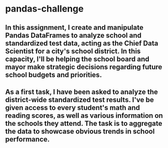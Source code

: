 # pandas-challenge
## In this assignment, I create and manipulate Pandas DataFrames to analyze school and standardized test data, acting as the Chief Data Scientist for a city's school district. In this capacity, I'll be helping the school board and mayor make strategic decisions regarding future school budgets and priorities.

## As a first task, I have been asked to analyze the district-wide standardized test results. I've be given access to every student's math and reading scores, as well as various information on the schools they attend. The task is to aggregate the data to showcase obvious trends in school performance.
